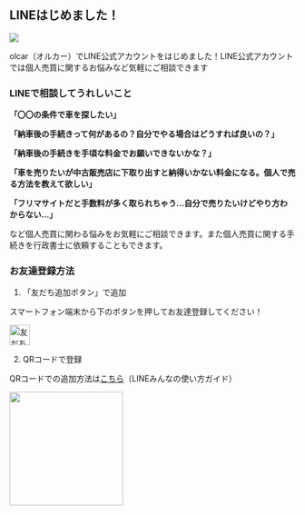 ## <i class="mdi mdi-car" style="font-size:32px;color:#f67b01;position: relative;top: 4px;"></i>LINEはじめました！

<img  loading="lazy"  src="/banner/line.webp"/>

olcar（オルカー）でLINE公式アカウントをはじめました！LINE公式アカウントでは個人売買に関するお悩みなど気軽にご相談できます

### LINEで相談してうれしいこと

**「〇〇の条件で車を探したい」**  
  
**「納車後の手続きって何があるの？自分でやる場合はどうすれば良いの？」**  
  
**「納車後の手続きを手頃な料金でお願いできないかな？」**  
  
**「車を売りたいが中古販売店に下取り出すと納得いかない料金になる。個人で売る方法を教えて欲しい」**  
  
**「フリマサイトだと手数料が多く取られちゃう...自分で売りたいけどやり方わからない...」**  

など個人売買に関わる悩みをお気軽にご相談できます。また個人売買に関する手続きを行政書士に依頼することもできます。

### お友達登録方法

1. 「友だち追加ボタン」で追加

スマートフォン端末から下のボタンを押してお友達登録してください！

<a href="https://lin.ee/80JiY1r">
<img  loading="lazy"  src="https://scdn.line-apps.com/n/line_add_friends/btn/ja.png" alt="友だち追加" height="36" style="width: auto;display: unset;">
</a>

2. QRコードで登録

QRコードでの追加方法は<a href="https://guide.line.me/ja/friends-and-groups/add-qrurl.html" target="_blank">こちら</a>（LINEみんなの使い方ガイド）

<img  loading="lazy"  src="https://qr-official.line.me/gs/M_993dvsaw_GW.png?oat_content=qr" style="
    width: 200px;
    display: unset;
">

